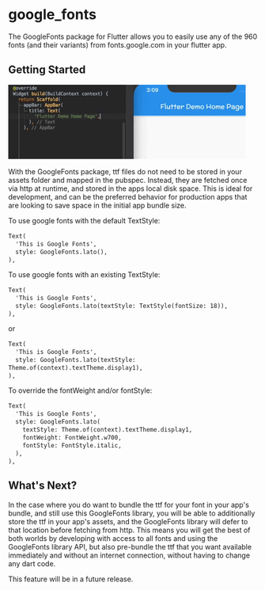 # google_fonts

The GoogleFonts package for Flutter allows you to easily use any of the 960 fonts
(and their variants) from fonts.google.com in your flutter app.

## Getting Started

![](main.gif)

With the GoogleFonts package, ttf files do not need to be stored in your assets folder and mapped in
the pubspec. Instead, they are fetched once via http at runtime, and stored in the apps local disk
space. This is ideal for development, and can be the preferred behavior for production apps that
are looking to save space in the initial app bundle size.

To use google fonts with the default TextStyle:

```
Text(
  'This is Google Fonts',
  style: GoogleFonts.lato(),
),
```

To use google fonts with an existing TextStyle:

```
Text(
  'This is Google Fonts',
  style: GoogleFonts.lato(textStyle: TextStyle(fontSize: 18)),
),
```

or

```
Text(
  'This is Google Fonts',
  style: GoogleFonts.lato(textStyle: Theme.of(context).textTheme.display1),
),
```

To override the fontWeight and/or fontStyle:

```
Text(
  'This is Google Fonts',
  style: GoogleFonts.lato(
    textStyle: Theme.of(context).textTheme.display1,
    fontWeight: FontWeight.w700,
    fontStyle: FontStyle.italic,
  ),
),
```

## What's Next?

In the case where you do want to bundle the ttf for your font in your app's bundle, and still use
this GoogleFonts library, you will be able to additionally store the ttf in your app's assets, and
the GoogleFonts library will defer to that location before fetching from http. This means you will
get the best of both worlds by developing with access to all fonts and using the GoogleFonts library
API, but also pre-bundle the ttf that you want available immediately and without an internet
connection, without having to change any dart code.

This feature will be in a future release.
